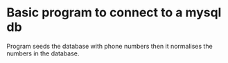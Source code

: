 # Basic program to connect to a mysql db

Program seeds the database with phone numbers then it normalises the numbers in the database.